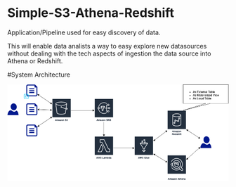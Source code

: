 # Simple-S3-Athena-Redshift

Application/Pipeline used for easy discovery of data.

This will enable data analists a way to easy explore new datasources without dealing with the tech aspects of ingestion the data source into Athena or Redshift.


#System Architecture

![System Architecture](https://github.com/AODBA/Simple-S3-Athena-Redshift/blob/main/Simple-Athena-Redshift.png?raw=true "System Architecture")
